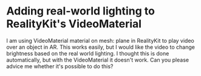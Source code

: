 
# Adding real-world lighting to RealityKit's VideoMaterial

I am using VideoMaterial material on mesh: plane in RealityKit to play video over an object in AR. This works easily, but I would like the video to change brightness based on the real world lighting. I thought this is done automatically, but with the VideoMaterial it doesn't work. Can you please advice me whether it's possible to do this?

        